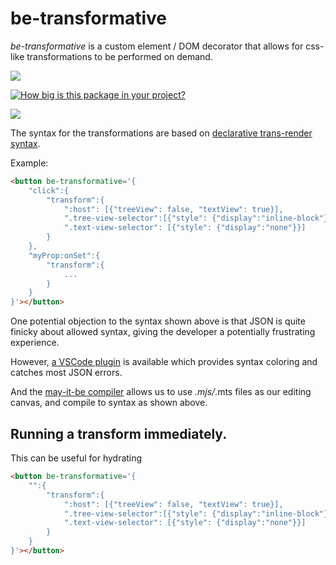 # be-transformative

*be-transformative* is a custom element / DOM decorator that allows for css-like transformations to be performed on demand.

<a href="https://nodei.co/npm/be-transformative/"><img src="https://nodei.co/npm/be-transformative.png"></a>

[![How big is this package in your project?](https://img.shields.io/bundlephobia/minzip/be-transformative?style=for-the-badge)](https://bundlephobia.com/result?p=be-transformative)

<img src="http://img.badgesize.io/https://cdn.jsdelivr.net/npm/be-transformative?compression=gzip">

The syntax for the transformations are based on [declarative trans-render syntax](https://github.com/bahrus/trans-render).

Example:

```html
<button be-transformative='{
    "click":{
        "transform":{
            ":host": [{"treeView": false, "textView": true}],
            ".tree-view-selector":[{"style": {"display":"inline-block"}}],
            ".text-view-selector": [{"style": {"display":"none"}}]
        }
    },
    "myProp:onSet":{
        "transform":{
            ...
        }
    }
}'></button>
```

One potential objection to the syntax shown above is that JSON is quite finicky about allowed syntax, giving the developer a potentially frustrating experience.

However, [a VSCode plugin](https://marketplace.visualstudio.com/items?itemName=andersonbruceb.json-in-html) is available which provides syntax coloring and catches most JSON errors.

And the [may-it-be compiler](https://github.com/bahrus/may-it-be) allows us to use *.mjs/*.mts files as our editing canvas, and compile to syntax as shown above.

## Running a transform immediately.

This can be useful for hydrating

```html
<button be-transformative='{
    "":{
        "transform":{
            ":host": [{"treeView": false, "textView": true}],
            ".tree-view-selector":[{"style": {"display":"inline-block"}}],
            ".text-view-selector": [{"style": {"display":"none"}}]
        }
    }
}'></button>
```

<!--in contrast to be-transformed -- which uses capture, and transform is only inside that element.-->